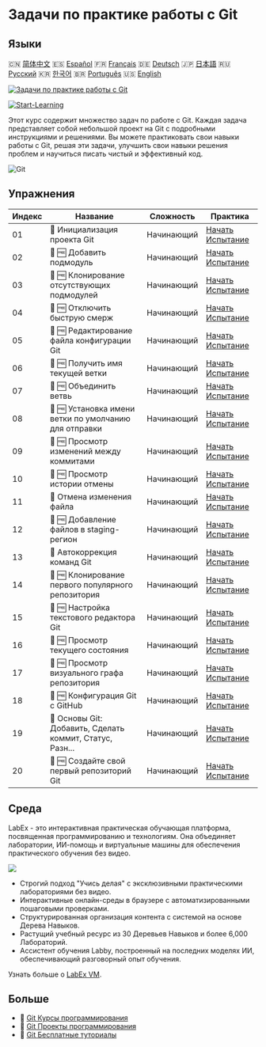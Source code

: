 # Задачи по практике работы с Git

## Языки

🇨🇳 [简体中文](README_zh.md) 🇪🇸 [Español](README_es.md) 🇫🇷 [Français](README_fr.md) 🇩🇪 [Deutsch](README_de.md) 🇯🇵 [日本語](README_ja.md) 🇷🇺 [Русский](README_ru.md) 🇰🇷 [한국어](README_ko.md) 🇧🇷 [Português](README_pt.md) 🇺🇸 [English](README.md) 

[![Задачи по практике работы с Git](https://cover-creator.labex.io/git-practice-challenges.png?lang=ru)](https://labex.io/ru/courses/git-practice-challenges)

[![Start-Learning](https://img.shields.io/badge/Start-Learning-whitesmoke?style=for-the-badge)](https://labex.io/ru/courses/git-practice-challenges)

Этот курс содержит множество задач по работе с Git. Каждая задача представляет собой небольшой проект на Git с подробными инструкциями и решениями. Вы можете практиковать свои навыки работы с Git, решая эти задачи, улучшить свои навыки решения проблем и научиться писать чистый и эффективный код.

![Git](https://img.shields.io/badge/Git-whitesmoke?style=for-the-badge&logo=git)


## Упражнения

|   Индекс | Название                                                  | Сложность   | Практика                                                                                                                     |
|----------|-----------------------------------------------------------|-------------|------------------------------------------------------------------------------------------------------------------------------|
|       01 | 🎯  Инициализация проекта Git                             | Начинающий  | <a target='_blank' href='https://labex.io/ru/tutorials/git-initialize-git-project-385166'>Начать Испытание</a>               |
|       02 | 🎯 🆓 Добавить подмодуль                                  | Начинающий  | <a target='_blank' href='https://labex.io/ru/labs/add-a-submodule-12611'>Начать Испытание</a>                                |
|       03 | 🎯 🆓 Клонирование отсутствующих подмодулей               | Начинающий  | <a target='_blank' href='https://labex.io/ru/labs/clone-missing-submodules-12620'>Начать Испытание</a>                       |
|       04 | 🎯 🆓 Отключить быструю смерж                             | Начинающий  | <a target='_blank' href='https://labex.io/ru/labs/disable-fast-forward-merging-12642'>Начать Испытание</a>                   |
|       05 | 🎯 🆓 Редактирование файла конфигурации Git               | Начинающий  | <a target='_blank' href='https://labex.io/ru/labs/edit-git-configuration-file-12645'>Начать Испытание</a>                    |
|       06 | 🎯 🆓 Получить имя текущей ветки                          | Начинающий  | <a target='_blank' href='https://labex.io/ru/labs/get-the-current-branch-name-12633'>Начать Испытание</a>                    |
|       07 | 🎯 🆓 Объединить ветвь                                    | Начинающий  | <a target='_blank' href='https://labex.io/ru/labs/merge-a-branch-12655'>Начать Испытание</a>                                 |
|       08 | 🎯 🆓 Установка имени ветки по умолчанию для отправки     | Начинающий  | <a target='_blank' href='https://labex.io/ru/labs/set-default-push-branch-name-12672'>Начать Испытание</a>                   |
|       09 | 🎯 🆓 Просмотр изменений между коммитами                  | Начинающий  | <a target='_blank' href='https://labex.io/ru/labs/view-changes-between-commits-12684'>Начать Испытание</a>                   |
|       10 | 🎯 🆓 Просмотр истории отмены                             | Начинающий  | <a target='_blank' href='https://labex.io/ru/labs/view-undo-history-12696'>Начать Испытание</a>                              |
|       11 | 🎯  Отмена изменения файла                                | Начинающий  | <a target='_blank' href='https://labex.io/ru/labs/git-cancel-file-change-387714'>Начать Испытание</a>                        |
|       12 | 🎯 🆓 Добавление файлов в staging-регион                  | Начинающий  | <a target='_blank' href='https://labex.io/ru/labs/add-files-to-the-staging-area-12675'>Начать Испытание</a>                  |
|       13 | 🎯  Автокоррекция команд Git                              | Начинающий  | <a target='_blank' href='https://labex.io/ru/labs/autocorrect-git-commands-12614'>Начать Испытание</a>                       |
|       14 | 🎯 🆓 Клонирование первого популярного репозитория        | Начинающий  | <a target='_blank' href='https://labex.io/ru/labs/clone-the-first-trending-repository-12621'>Начать Испытание</a>            |
|       15 | 🎯 🆓 Настройка текстового редактора Git                  | Начинающий  | <a target='_blank' href='https://labex.io/ru/labs/configure-the-git-text-editor-12673'>Начать Испытание</a>                  |
|       16 | 🎯 🆓 Просмотр текущего состояния                         | Начинающий  | <a target='_blank' href='https://labex.io/ru/labs/view-current-status-12695'>Начать Испытание</a>                            |
|       17 | 🎯 🆓 Просмотр визуального графа репозитория              | Начинающий  | <a target='_blank' href='https://labex.io/ru/labs/view-a-visual-graph-of-the-repository-12685'>Начать Испытание</a>          |
|       18 | 🎯 🆓 Конфигурация Git с GitHub                           | Начинающий  | <a target='_blank' href='https://labex.io/ru/labs/git-git-configuration-with-github-23'>Начать Испытание</a>                 |
|       19 | 🎯  Основы Git: Добавить, Сделать коммит, Статус, Разн... | Начинающий  | <a target='_blank' href='https://labex.io/ru/labs/shell-git-fundamentals-add-commit-status-diff-387715'>Начать Испытание</a> |
|       20 | 🎯 🆓 Создайте свой первый репозиторий Git                | Начинающий  | <a target='_blank' href='https://labex.io/ru/labs/create-your-first-git-repository-12632'>Начать Испытание</a>               |

## Среда

LabEx - это интерактивная практическая обучающая платформа, посвященная программированию и технологиям. Она объединяет лаборатории, ИИ-помощь и виртуальные машины для обеспечения практического обучения без видео.

![](https://tutorial-screenshot.getvm.io/images/vm-1725247253.png)

- Строгий подход "Учись делая" с эксклюзивными практическими лабораториями без видео.
- Интерактивные онлайн-среды в браузере с автоматизированными пошаговыми проверками.
- Структурированная организация контента с системой на основе Дерева Навыков.
- Растущий учебный ресурс из 30 Деревьев Навыков и более 6,000 Лабораторий.
- Ассистент обучения Labby, построенный на последних моделях ИИ, обеспечивающий разговорный опыт обучения.

Узнать больше о [LabEx VM](https://support.labex.io/using-labex/virtual-machine).

## Больше

- 🔗 [Git Курсы программирования](https://github.com/labex-labs/awesome-programming-courses)
- 🔗 [Git Проекты программирования](https://github.com/labex-labs/awesome-programming-projects)
- 🔗 [Git Бесплатные туториалы](https://github.com/labex-labs/git-free-tutorials)

